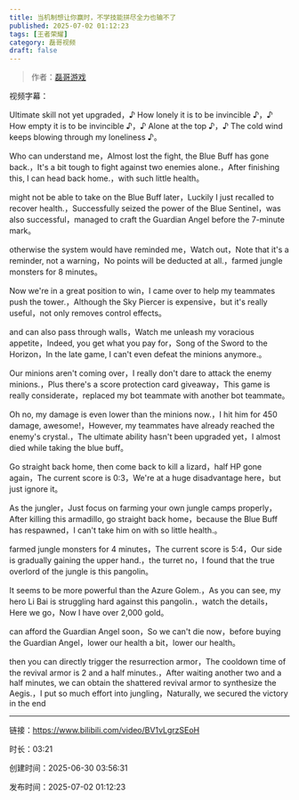 ```yaml
---
title: 当机制想让你赢时，不学技能拼尽全力也输不了
published: 2025-07-02 01:12:23
tags: [王者荣耀]
category: 磊哥视频
draft: false
---
```



> 作者：[磊哥游戏](https://space.bilibili.com/268941858?spm_id_from=333.788.upinfo.head.click)

视频字幕：

Ultimate skill not yet upgraded，♪ How lonely it is to be invincible ♪，♪ How empty it is to be invincible ♪，♪ Alone at the top ♪，♪ The cold wind keeps blowing through my loneliness ♪。

Who can understand me，Almost lost the fight, the Blue Buff has gone back.，It's a bit tough to fight against two enemies alone.，After finishing this, I can head back home.，with such little health。

might not be able to take on the Blue Buff later，Luckily I just recalled to recover health.，Successfully seized the power of the Blue Sentinel，was also successful，managed to craft the Guardian Angel before the 7-minute mark。

otherwise the system would have reminded me，Watch out，Note that it's a reminder, not a warning，No points will be deducted at all.，farmed jungle monsters for 8 minutes。

Now we're in a great position to win，I came over to help my teammates push the tower.，Although the Sky Piercer is expensive，but it's really useful，not only removes control effects。

and can also pass through walls，Watch me unleash my voracious appetite，Indeed, you get what you pay for，Song of the Sword to the Horizon，In the late game, I can't even defeat the minions anymore.。

Our minions aren't coming over，I really don't dare to attack the enemy minions.，Plus there's a score protection card giveaway，This game is really considerate，replaced my bot teammate with another bot teammate。

Oh no, my damage is even lower than the minions now.，I hit him for 450 damage, awesome!，However, my teammates have already reached the enemy's crystal.，The ultimate ability hasn't been upgraded yet，I almost died while taking the blue buff。

Go straight back home, then come back to kill a lizard，half HP gone again，The current score is 0:3，We're at a huge disadvantage here，but just ignore it。

As the jungler，Just focus on farming your own jungle camps properly，After killing this armadillo, go straight back home，because the Blue Buff has respawned，I can't take him on with so little health.。

farmed jungle monsters for 4 minutes，The current score is 5:4，Our side is gradually gaining the upper hand.，the turret no，I found that the true overlord of the jungle is this pangolin。

It seems to be more powerful than the Azure Golem.，As you can see, my hero Li Bai is struggling hard against this pangolin.，watch the details，Here we go，Now I have over 2,000 gold。

can afford the Guardian Angel soon，So we can't die now，before buying the Guardian Angel，lower our health a bit，lower our health。

then you can directly trigger the resurrection armor，The cooldown time of the revival armor is 2 and a half minutes.，After waiting another two and a half minutes, we can obtain the shattered revival armor to synthesize the Aegis.，I put so much effort into jungling，Naturally, we secured the victory in the end

---

链接：https://www.bilibili.com/video/BV1vLgrzSEoH

时长：03:21

创建时间：2025-06-30 03:56:31

发布时间：2025-07-02 01:12:23
